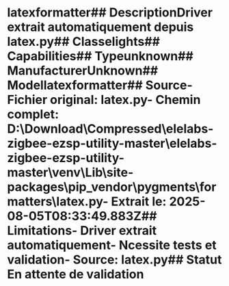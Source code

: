 # latexformatter##  DescriptionDriver extrait automatiquement depuis latex.py##  Classelights##  Capabilities##  Typeunknown##  ManufacturerUnknown##  Modellatexformatter##  Source- **Fichier original**: latex.py- **Chemin complet**: D:\Download\Compressed\elelabs-zigbee-ezsp-utility-master\elelabs-zigbee-ezsp-utility-master\venv\Lib\site-packages\pip\_vendor\pygments\formatters\latex.py- **Extrait le**: 2025-08-05T08:33:49.883Z##  Limitations- Driver extrait automatiquement- Ncessite tests et validation- Source: latex.py##  Statut En attente de validation